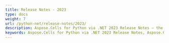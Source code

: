 ```yaml
---
title: Release Notes - 2023
type: docs
weight: 7
url: /python-net/release-notes/2023/
description: Aspose.Cells for Python via .NET 2023 Release Notes – the latest enhancements, new features, and fixes.
keywords: Aspose.Cells for Python via .NET 2023 Release Notes, Aspose.Cells for Python via .NET 2023 updates and fixes
---
```



